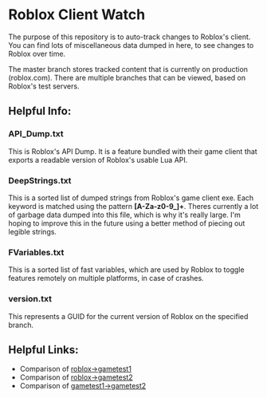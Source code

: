 # Roblox Client Watch

The purpose of this repository is to auto-track changes to Roblox's client.
You can find lots of miscellaneous data dumped in here, to see changes to Roblox over time.

The master branch stores tracked content that is currently on production (roblox.com). There are multiple branches that can be viewed, based on Roblox's test servers.

## Helpful Info:

### API\_Dump.txt
This is Roblox's API Dump. It is a feature bundled with their game client that exports a readable version of Roblox's usable Lua API.

### DeepStrings.txt
This is a sorted list of dumped strings from Roblox's game client exe. Each keyword is matched using the pattern **[A\-Za\-z0\-9\_]\+**.
Theres currently a lot of garbage data dumped into this file, which is why it's really large. I'm hoping to improve this in the future using a better method of piecing out legible strings.

### FVariables.txt
This is a sorted list of fast variables, which are used by Roblox to toggle features remotely on multiple platforms, in case of crashes.

### version.txt
This represents a GUID for the current version of Roblox on the specified branch.

## Helpful Links:

* Comparison of [roblox->gametest1](https://github.com/CloneTrooper1019/Roblox-Client-Watch/compare/gametest1.robloxlabs)
* Comparison of [roblox->gametest2](https://github.com/CloneTrooper1019/Roblox-Client-Watch/compare/gametest2.robloxlabs)
* Comparison of [gametest1->gametest2](https://github.com/CloneTrooper1019/Roblox-Client-Watch/compare/gametest1.robloxlabs...gametest2.robloxlabs)
